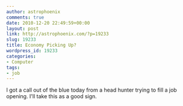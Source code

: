 ```yaml
---
author: astrophoenix
comments: true
date: 2010-12-20 22:49:59+00:00
layout: post
link: http://astrophoenix.com/?p=19233
slug: 19233
title: Economy Picking Up?
wordpress_id: 19233
categories:
- Computer
tags:
- job
---
```


I got a call out of the blue today from a head hunter trying to fill a job opening. I'll take this as a good sign.
